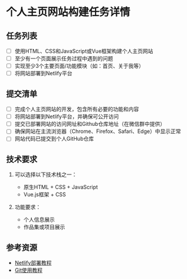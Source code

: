 # 个人主页网站构建任务详情

## 任务列表

- [ ] 使用HTML、CSS和JavaScript或Vue框架构建个人主页网站
- [ ] 至少有一个页面展示任务过程中遇到的问题
- [ ] 实现至少3个主要页面/功能模块（如：首页、关于我等）
- [ ] 将网站部署到Netlify平台

## 提交清单

- [ ] 完成个人主页网站的开发，包含所有必要的功能和内容
- [ ] 将网站部署到Netlify平台，并确保可公开访问
- [ ] 提交已部署网站的访问网址和Github仓库地址（在微信群中提供）
- [ ] 确保网站在主流浏览器（Chrome、Firefox、Safari、Edge）中显示正常
- [ ] 网站代码已提交到个人GitHub仓库

## 技术要求

1. 可以选择以下技术栈之一：
   - 原生HTML + CSS + JavaScript
   - Vue.js框架 + CSS

2. 功能要求：
   - 个人信息展示
   - 作品集或项目展示


## 参考资源

- [Netlify部署教程](../blogs/静态网页部署Netlify教程.md)
- [Git使用教程](../blogs/Git和Source软件使用指南.md)
